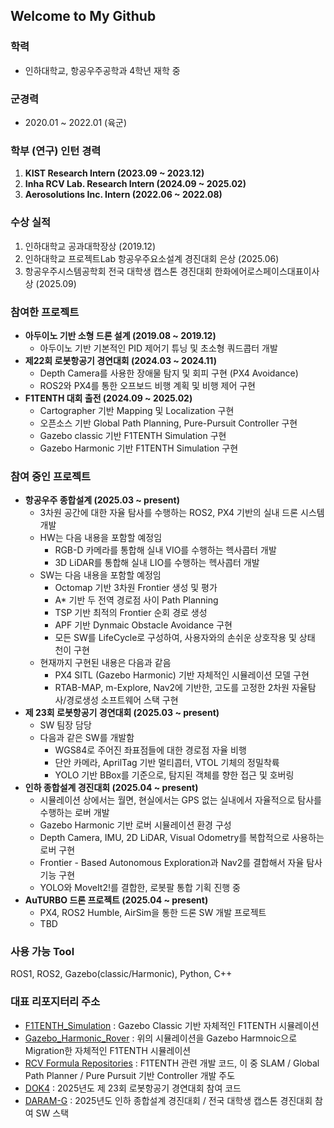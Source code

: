 ## Welcome to My Github

### 학력
- 인하대학교, 항공우주공학과 4학년 재학 중

### 군경력
- 2020.01 ~ 2022.01 (육군)

### 학부 (연구) 인턴 경력
1. **KIST Research Intern (2023.09 ~ 2023.12)**
2. **Inha RCV Lab. Research Intern (2024.09 ~ 2025.02)**
3. **Aerosolutions Inc. Intern (2022.06 ~ 2022.08)**

### 수상 실적
1. 인하대학교 공과대학장상 (2019.12)
2. 인하대학교 프로젝트Lab 항공우주요소설계 경진대회 은상 (2025.06)
3. 항공우주시스템공학회 전국 대학생 캡스톤 경진대회 한화에어로스페이스대표이사상 (2025.09)

### 참여한 프로젝트
- **아두이노 기반 소형 드론 설계 (2019.08 ~ 2019.12)**
  - 아두이노 기반 기본적인 PID 제어기 튜닝 및 초소형 쿼드콥터 개발
- **제22회 로봇항공기 경연대회 (2024.03 ~ 2024.11)**
  - Depth Camera를 사용한 장애물 탐지 및 회피 구현 (PX4 Avoidance)
  - ROS2와 PX4를 통한 오프보드 비행 계획 및 비행 제어 구현
- **F1TENTH 대회 출전 (2024.09 ~ 2025.02)**
  - Cartographer 기반 Mapping 및 Localization 구현
  - 오픈소스 기반 Global Path Planning, Pure-Pursuit Controller 구현
  - Gazebo classic 기반 F1TENTH Simulation 구현
  - Gazebo Harmonic 기반 F1TENTH Simulation 구현

### 참여 중인 프로젝트
- **항공우주 종합설계 (2025.03 ~ present)**
  - 3차원 공간에 대한 자율 탐사를 수행하는 ROS2, PX4 기반의 실내 드론 시스템 개발
  - HW는 다음 내용을 포함할 예정임
    - RGB-D 카메라를 통합해 실내 VIO를 수행하는 헥사콥터 개발
    - 3D LiDAR를 통합해 실내 LIO를 수행하는 헥사콥터 개발
  - SW는 다음 내용을 포함할 예정임
    - Octomap 기반 3차원 Frontier 생성 및 평가
    - A* 기반 두 전역 경로점 사이 Path Planning
    - TSP 기반 최적의 Frontier 순회 경로 생성
    - APF 기반 Dynmaic Obstacle Avoidance 구현
    - 모든 SW를 LifeCycle로 구성하여, 사용자와의 손쉬운 상호작용 및 상태 천이 구현
  - 현재까지 구현된 내용은 다음과 같음
    - PX4 SITL (Gazebo Harmonic) 기반 자체적인 시뮬레이션 모델 구현
    - RTAB-MAP, m-Explore, Nav2에 기반한, 고도를 고정한 2차원 자율탐사/경로생성 소프트웨어 스택 구현
- **제 23회 로봇항공기 경연대회 (2025.03 ~ present)**
  - SW 팀장 담당
  - 다음과 같은 SW를 개발함
    - WGS84로 주어진 좌표점들에 대한 경로점 자율 비행
    - 단안 카메라, AprilTag 기반 멀티콥터, VTOL 기체의 정밀착륙
    - YOLO 기반 BBox를 기준으로, 탐지된 객체를 향한 접근 및 호버링
- **인하 종합설계 경진대회 (2025.04 ~ present)**
  - 시뮬레이션 상에서는 월면, 현실에서는 GPS 없는 실내에서 자율적으로 탐사를 수행하는 로버 개발
  - Gazebo Harmonic 기반 로버 시뮬레이션 환경 구성
  - Depth Camera, IMU, 2D LiDAR, Visual Odometry를 복합적으로 사용하는 로버 구현
  - Frontier - Based Autonomous Exploration과 Nav2를 결합해서 자율 탐사 기능 구현
  - YOLO와 MoveIt2!를 결합한, 로봇팔 통합 기획 진행 중
- **AuTURBO 드론 프로젝트 (2025.04 ~ present)**
  - PX4, ROS2 Humble, AirSim을 통한 드론 SW 개발 프로젝트
  - TBD

### 사용 가능 Tool
ROS1, ROS2, Gazebo(classic/Harmonic), Python, C++

### 대표 리포지터리 주소
- [F1TENTH_Simulation](https://github.com/kimhoyun-robotair/F1TENTH_Simulation) : Gazebo Classic 기반 자체적인 F1TENTH 시뮬레이션
- [Gazebo_Harmonic_Rover](https://github.com/kimhoyun-robotair/Gazebo_Harmonic_Rover) : 위의 시뮬레이션을 Gazebo Harmnoic으로 Migration한 자체적인 F1TENTH 시뮬레이션
- [RCV Formula Repositories](https://github.com/orgs/rcv-formula/repositories) : F1TENTH 관련 개발 코드, 이 중 SLAM / Global Path Planner / Pure Pursuit 기반 Controller 개발 주도
- [DOK4](https://github.com/kimhoyun-robotair/DOK4) : 2025년도 제 23회 로봇항공기 경연대회 참여 코드
- [DARAM-G](https://github.com/kimhoyun-robotair/DARAM-G) : 2025년도 인하 종합설계 경진대회 / 전국 대학생 캡스톤 경진대회 참여 SW 스택

